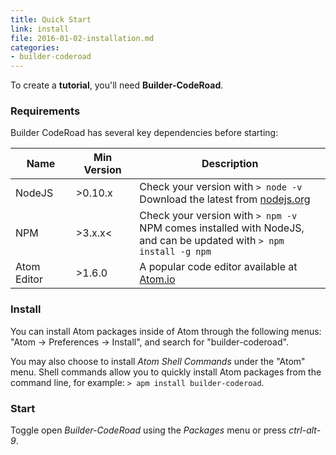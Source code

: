 ```yaml
---
title: Quick Start
link: install
file: 2016-01-02-installation.md
categories:
- builder-coderoad
---
```


To create a **tutorial**, you'll need **Builder-CodeRoad**.

### Requirements

Builder CodeRoad has several key dependencies before starting:

| Name   | Min Version | Description |
|--------|-------------|-------------|
| NodeJS | >0.10.x     | Check your version with `> node -v`<br /> Download the latest from [nodejs.org](/nodejs.org) |
| NPM    | >3.x.x<     | Check your version with `> npm -v`<br /> NPM comes installed with NodeJS,<br /> and can be updated with `> npm install -g npm` |
| Atom Editor | >1.6.0 | A popular code editor available at [Atom.io](//atom.io) |

### Install

You can install Atom packages inside of Atom through the following menus: "Atom -> Preferences -> Install", and search for "builder-coderoad".

You may also choose to install *Atom Shell Commands* under the "Atom" menu. Shell commands allow you to quickly install Atom packages from the command line, for example: `> apm install builder-coderoad`.

### Start

Toggle open *Builder-CodeRoad* using the *Packages* menu or press *ctrl-alt-9*.
